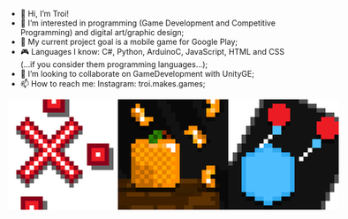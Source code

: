 - 👋 Hi, I’m Troi!
- 👀 I’m interested in programming (Game Development and Competitive Programming) and digital art/graphic design;
- 🌱 My current project goal is a mobile game for Google Play;
- 🎮 Languages I know: C#, Python, ArduinoC, JavaScript, HTML and CSS (...if you consider them programming languages...);
- 💞️ I’m looking to collaborate on GameDevelopment with UnityGE;
- 📫 How to reach me: Instagram: troi.makes.games;

<div style="display: flex;">
    <img src="Pictures/RektItLogo%5FOneD%5F700.png" alt="RektIt Logo" width="200"/>
    <img src="Pictures/BTStemLogo%5F700.png" alt="BTStem Logo" width="200"/>
    <img src="Pictures/CanvasChaosLogo%5F700.png" alt="CanvasChaos Logo" width="200"/>
</div>

<!-- [![Top Langs](https://github-readme-stats.vercel.app/api/top-langs/?username=TroiGDev)](https://github.com/anuraghazra/github-readme-stats) -->
